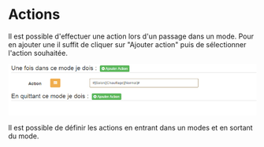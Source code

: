 Actions
=====

Il est possible d'effectuer une action lors d'un passage dans un mode.
Pour en ajouter une il suffit de cliquer sur "Ajouter action" puis de sélectionner l'action souhaitée.

![presence4](../images/presence_actions.png)

Il est possible de définir les actions en entrant dans un modes et en sortant du mode. 
